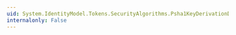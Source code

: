 ```yaml
---
uid: System.IdentityModel.Tokens.SecurityAlgorithms.Psha1KeyDerivationDec2005
internalonly: False
---
```

